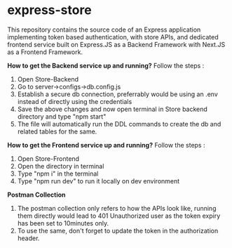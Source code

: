 # express-store
This repository contains the source code of an Express application implementing token based authentication, with store APIs, and dedicated frontend service built on Express.JS as a Backend Framework with Next.JS as a Frontend Framework.

**How to get the Backend service up and running?**
Follow the steps : 

1. Open Store-Backend
2. Go to server->configs->db.config.js
3. Establish a secure db connection, preferrably would be using an .env instead of directly using the credentials
4. Save the above changes and now open terminal in Store backend directory and type "npm start"
5. The file will automatically run the DDL commands to create the db and related tables for the same.

**How to get the Frontend service up and running?**
Follow the steps : 

1. Open Store-Frontend
2. Open the directory in terminal
3. Type "npm i" in the terminal 
4. Type "npm run dev" to run it locally on dev environment


**Postman Collection**
1. The postman collection only refers to how the APIs look like, running them directly would lead to 401 Unauthorized user as the token expiry has been set to 10minutes only.
2. To use the same, don't forget to update the token in the authorization header.


